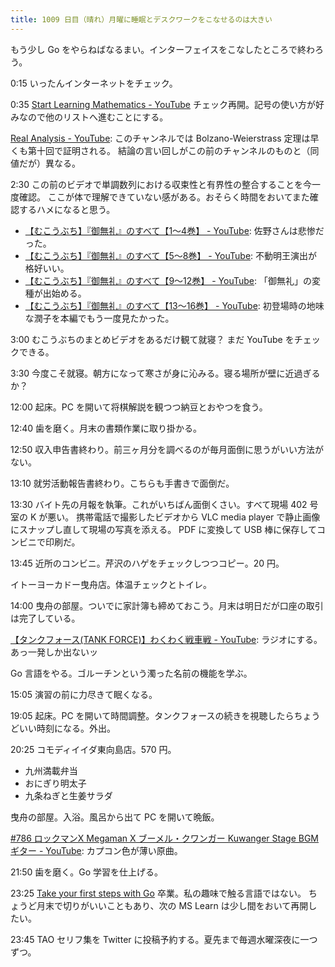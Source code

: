 ```yaml
---
title: 1009 日目（晴れ）月曜に睡眠とデスクワークをこなせるのは大きい
---
```


もう少し Go をやらねばなるまい。インターフェイスをこなしたところで終わろう。

0:15 いったんインターネットをチェック。

0:35 [Start Learning Mathematics - YouTube](https://www.youtube.com/playlist?list=PLBh2i93oe2qtbygdXz4u6Mkh7c_hMLBA8)
チェック再開。記号の使い方が好みなので他のリストへ進むことにする。

[Real Analysis - YouTube](https://www.youtube.com/playlist?list=PLBh2i93oe2quABbNq4I_-hyjhW8eOdgrO):
このチャンネルでは Bolzano-Weierstrass 定理は早くも第十回で証明される。
結論の言い回しがこの前のチャンネルのものと（同値だが）異なる。

2:30 この前のビデオで単調数列における収束性と有界性の整合することを今一度確認。
ここが体で理解できていない感がある。おそらく時間をおいてまた確認するハメになると思う。

* [【むこうぶち】『御無礼』のすべて【1～4巻】 - YouTube](https://www.youtube.com/watch?v=K8KG_WC0X9I):
  佐野さんは悲惨だった。
* [【むこうぶち】『御無礼』のすべて【5～8巻】 - YouTube](https://www.youtube.com/watch?v=B1rZU0UR7SE):
  不動明王演出が格好いい。
* [【むこうぶち】『御無礼』のすべて【9～12巻】 - YouTube](https://www.youtube.com/watch?v=hnr8Mry83OI):
  「御無礼」の変種が出始める。
* [【むこうぶち】『御無礼』のすべて【13～16巻】 - YouTube](https://www.youtube.com/watch?v=vPjfAWOWMwQ):
  初登場時の地味な潤子を本編でもう一度見たかった。

3:00 むこうぶちのまとめビデオをあるだけ観て就寝？
まだ YouTube をチェックできる。

3:30 今度こそ就寝。朝方になって寒さが身に沁みる。寝る場所が壁に近過ぎるか？

12:00 起床。PC を開いて将棋解説を観つつ納豆とおやつを食う。

12:40 歯を磨く。月末の書類作業に取り掛かる。

12:50 収入申告書終わり。前三ヶ月分を調べるのが毎月面倒に思うがいい方法がない。

13:10 就労活動報告書終わり。こちらも手書きで面倒だ。

13:30 バイト先の月報を執筆。これがいちばん面倒くさい。すべて現場 402 号室の K が悪い。
携帯電話で撮影したビデオから VLC media player で静止画像にスナップし直して現場の写真を添える。
PDF に変換して USB 棒に保存してコンビニで印刷だ。

13:45 近所のコンビニ。芹沢のハゲをチェックしつつコピー。20 円。

イトーヨーカドー曳舟店。体温チェックとトイレ。

14:00 曳舟の部屋。ついでに家計簿も締めておこう。月末は明日だが口座の取引は完了している。

[【タンクフォース(TANK FORCE)】わくわく戦車戦 - YouTube](https://www.youtube.com/watch?v=gJ9-6kAqypI):
ラジオにする。あっ一発しか出ないッ

Go 言語をやる。ゴルーチンという濁った名前の機能を学ぶ。

15:05 演習の前に力尽きて眠くなる。

19:05 起床。PC を開いて時間調整。タンクフォースの続きを視聴したらちょうどいい時刻になる。外出。

20:25 コモディイイダ東向島店。570 円。

* 九州満載弁当
* おにぎり明太子
* 九条ねぎと生姜サラダ

曳舟の部屋。入浴。風呂から出て PC を開いて晩飯。

[#786 ロックマンX Megaman X ブーメル・クワンガー Kuwanger Stage BGM ギター - YouTube](https://www.youtube.com/watch?v=P6SrMoK-NV0):
カプコン色が薄い原曲。

21:50 歯を磨く。Go 学習を仕上げる。

23:25 [Take your first steps with Go](https://learn.microsoft.com/en-us/training/paths/go-first-steps/)
卒業。私の趣味で触る言語ではない。
ちょうど月末で切りがいいこともあり、次の MS Learn は少し間をおいて再開したい。

23:45 TAO セリフ集を Twitter に投稿予約する。夏先まで毎週水曜深夜に一つずつ。
